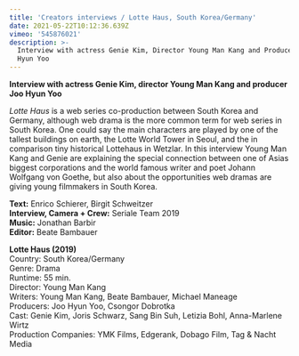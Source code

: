 ```yaml
---
title: 'Creators interviews / Lotte Haus, South Korea/Germany'
date: 2021-05-22T10:12:36.639Z
vimeo: '545876021'
description: >-
  Interview with actress Genie Kim, Director Young Man Kang and Producer Joo
  Hyun Yoo
---
```

**Interview with actress Genie Kim, director Young Man Kang and producer Joo Hyun Yoo**

_Lotte Haus_ is a web series co-production between South Korea and Germany, although web drama is the more common term for web series in South Korea. One could say the main characters are played by one of the tallest buildings on earth, the Lotte World Tower in Seoul, and the in comparison tiny historical Lottehaus in Wetzlar. In this interview Young Man Kang and Genie are explaining the special connection between one of Asias biggest corporations and the world famous writer and poet Johann Wolfgang von Goethe, but also about the opportunities web dramas are giving young filmmakers in South Korea. 

**Text:** Enrico Schierer, Birgit Schweitzer\
**Interview, Camera + Crew:** Seriale Team 2019\
**Music:** Jonathan Barbir\
**Editor:** Beate Bambauer

**Lotte Haus (2019)**\
Country: South Korea/Germany\
Genre: Drama\
Runtime: 55 min.\
Director: Young Man Kang\
Writers: Young Man Kang, Beate Bambauer, Michael Maneage\
Producers: Joo Hyun Yoo, Csongor Dobrotka\
Cast: Genie Kim, Joris Schwarz, Sang Bin Suh, Letizia Bohl, Anna-Marlene Wirtz\
Production Companies: YMK Films, Edgerank, Dobago Film, Tag & Nacht Media
